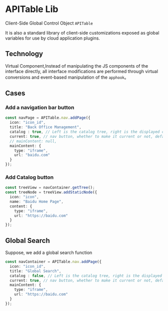 # APITable Lib

Client-Side Global Control Object `APITable`

It is also a standard library of client-side customizations exposed as global variables for use by cloud application plugins.


## Technology


Virtual Component,Instead of manipulating the JS components of the interface directly, all interface modifications are performed through virtual conversions and event-based manipulation of the `apphook`。

## Cases

### Add a navigation bar button

```typescript
const navPage = APITable.nav.addPage({
  icon: "icon_id",
  title: "Back Office Management",
  catalog : true, // Left is the catalog tree, right is the displayed content viewContainer
  current: true, // nav button, whether to make it current or not, default is true
  // mainContent: null,
  mainContent: {
    type: "iframe",
    url: "baidu.com"
  }
});
```


### Add Catalog button


```typescript
const treeView = navContainer.getTree();
const treeNode = treeView.addStaticNode({
  icon: "icon",
  name: "Baidu Home Page",
  content: {
    type: "iframe",
    url: "https://baidu.com"
  }
});
```

## Global Search

Suppose, we add a global search function

```typescript
const navContainer = APITable.nav.addPage({
  icon: "icon_id",
  title: "Global Search",
  catalog : false, // Left is the catalog tree, right is the displayed content viewContainer
  current: true, // nav button, whether to make it current or not, default is true
  mainContent: {
    type: "iframe",
    url: "https://baidu.com"
  }
});
```
